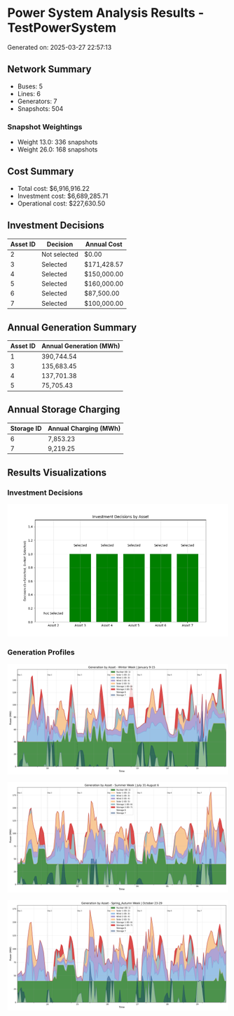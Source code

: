 # Power System Analysis Results - TestPowerSystem

Generated on: 2025-03-27 22:57:13

## Network Summary

- Buses: 5
- Lines: 6
- Generators: 7
- Snapshots: 504

### Snapshot Weightings

- Weight 13.0: 336 snapshots
- Weight 26.0: 168 snapshots

## Cost Summary

- Total cost: $6,916,916.22
- Investment cost: $6,689,285.71
- Operational cost: $227,630.50

## Investment Decisions

| Asset ID | Decision | Annual Cost |
|----------|----------|-------------|
| 2 | Not selected | $0.00 |
| 3 | Selected | $171,428.57 |
| 4 | Selected | $150,000.00 |
| 5 | Selected | $160,000.00 |
| 6 | Selected | $87,500.00 |
| 7 | Selected | $100,000.00 |

## Annual Generation Summary

| Asset ID | Annual Generation (MWh) |
|----------|-------------------------|
| 1 | 390,744.54 |
| 3 | 135,683.45 |
| 4 | 137,701.38 |
| 5 | 75,705.43 |

## Annual Storage Charging

| Storage ID | Annual Charging (MWh) |
|------------|------------------------|
| 6 | 7,853.23 |
| 7 | 9,219.25 |

## Results Visualizations

### Investment Decisions

![Investment Decisions](plots/investment_decisions.png)

### Generation Profiles

![Winter Generation](plots/generation_Winter.png)

![Summer Generation](plots/generation_Summer.png)

![Spring/Autumn Generation](plots/generation_Spring_Autumn.png)


